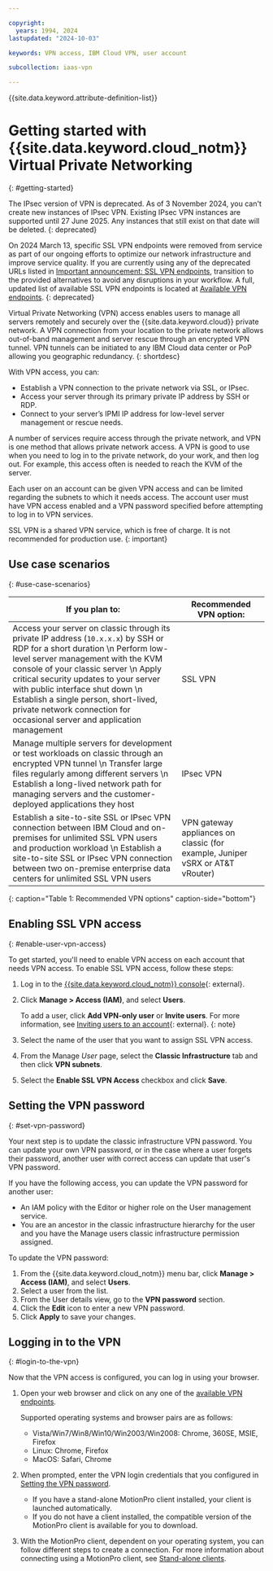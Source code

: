 ```yaml
---

copyright:
  years: 1994, 2024
lastupdated: "2024-10-03"

keywords: VPN access, IBM Cloud VPN, user account

subcollection: iaas-vpn

---
```


{{site.data.keyword.attribute-definition-list}}

# Getting started with {{site.data.keyword.cloud_notm}} Virtual Private Networking
{: #getting-started}

The IPsec version of VPN is deprecated. As of 3 November 2024, you can't create new instances of IPsec VPN. Existing IPsec VPN instances are supported until 27 June 2025. Any instances that still exist on that date will be deleted.
{: deprecated}

On 2024 March 13, specific SSL VPN endpoints were removed from service as part of our ongoing efforts to optimize our network infrastructure and improve service quality. If you are currently using any of the deprecated URLs listed in [Important announcement: SSL VPN endpoints](/docs/iaas-vpn?topic=iaas-vpn-important-announcement), transition to the provided alternatives to avoid any disruptions in your workflow. A full, updated list of available SSL VPN endpoints is located at [Available VPN endpoints](/docs/iaas-vpn?topic=iaas-vpn-available-vpn-endpoints).
{: deprecated}

Virtual Private Networking (VPN) access enables users to manage all servers remotely and securely over the {{site.data.keyword.cloud}} private network. A VPN connection from your location to the private network allows out-of-band management and server rescue through an encrypted VPN tunnel. VPN tunnels can be initiated to any IBM Cloud data center or PoP allowing you geographic redundancy.
{: shortdesc}

With VPN access, you can:

* Establish a VPN connection to the private network via SSL, or IPsec.
* Access your server through its primary private IP address by SSH or RDP.
* Connect to your server’s IPMI IP address for low-level server management or rescue needs.

A number of services require access through the private network, and VPN is one method that allows private network access. A VPN is good to use when you need to log in to the private network, do your work, and then log out. For example, this access often is needed to reach the KVM of the server.

Each user on an account can be given VPN access and can be limited regarding the subnets to which it needs access. The account user must have VPN access enabled and a VPN password specified before attempting to log in to VPN services.

SSL VPN is a shared VPN service, which is free of charge. It is not recommended for production use.
{: important}

## Use case scenarios
{: #use-case-scenarios}

| If you plan to: | Recommended VPN option:  |
|--------------|--------------|
| Access your server on classic through its private IP address (`10.x.x.x`) by SSH or RDP for a short duration  \n Perform low-level server management with the KVM console of your classic server  \n Apply critical security updates to your server with public interface shut down  \n Establish a single person, short-lived, private network connection for occasional server and application management | SSL VPN |
| Manage multiple servers for development or test workloads on classic through an encrypted VPN tunnel  \n Transfer large files regularly among different servers  \n Establish a long-lived network path for managing servers and the customer-deployed applications they host | IPsec VPN |
| Establish a site-to-site SSL or IPsec VPN connection between IBM Cloud and on-premises for unlimited SSL VPN users and production workload  \n Establish a site-to-site SSL or IPsec VPN connection between two on-premise enterprise data centers for unlimited SSL VPN users | VPN gateway appliances on classic (for example, Juniper vSRX or AT&T vRouter) |
{: caption="Table 1: Recommended VPN options" caption-side="bottom"}

## Enabling SSL VPN access
{: #enable-user-vpn-access}

To get started, you'll need to enable VPN access on each account that needs VPN access. To enable SSL VPN access, follow these steps:

1. Log in to the [{{site.data.keyword.cloud_notm}} console](/login){: external}.
1. Click **Manage > Access (IAM)**, and select **Users**.

   To add a user, click **Add VPN-only user** or **Invite users**. For more information, see [Inviting users to an account](/docs/account?topic=account-iamuserinv&interface=ui){: external}.
   {: note}

1. Select the name of the user that you want to assign SSL VPN access.
1. From the Manage _User_ page, select the **Classic Infrastructure** tab and then click **VPN subnets**.
1. Select the **Enable SSL VPN Access** checkbox and click **Save**.

## Setting the VPN password
{: #set-vpn-password}

Your next step is to update the classic infrastructure VPN password. You can update your own VPN password, or in the case where a user forgets their password, another user with correct access can update that user's VPN password.

If you have the following access, you can update the VPN password for another user:

* An IAM policy with the Editor or higher role on the User management service.
* You are an ancestor in the classic infrastructure hierarchy for the user and you have the Manage users classic infrastructure permission assigned.

To update the VPN password:

1. From the {{site.data.keyword.cloud_notm}} menu bar, click **Manage > Access (IAM)**, and select **Users**.
2. Select a user from the list.
3. From the User details view, go to the **VPN password** section.
4. Click the **Edit** icon to enter a new VPN password.
5. Click **Apply** to save your changes.

## Logging in to the VPN
{: #login-to-the-vpn}

Now that the VPN access is configured, you can log in using your browser.

1. Open your web browser and click on any one of the [available VPN endpoints](/docs/iaas-vpn?topic=iaas-vpn-available-vpn-endpoints).

   Supported operating systems and browser pairs are as follows:

      * Vista/Win7/Win8/Win10/Win2003/Win2008: Chrome, 360SE, MSIE, Firefox
      * Linux: Chrome, Firefox
      * MacOS: Safari, Chrome

2. When prompted, enter the VPN login credentials that you configured in [Setting the VPN password](#set-vpn-password).

   * If you have a stand-alone MotionPro client installed, your client is launched automatically. 
   * If you do not have a client installed, the compatible version of the MotionPro client is available for you to download. 
3. With the MotionPro client, dependent on your operating system, you can follow different steps to create a connection. For more information about connecting using a MotionPro client, see [Stand-alone clients](/docs/iaas-vpn?topic=iaas-vpn-standalone-vpn-clients).
